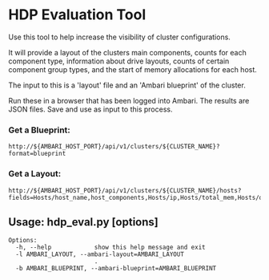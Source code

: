 # HDP Evaluation Tool

Use this tool to help increase the visibility of cluster configurations. 

It will provide a layout of the clusters main components, counts for each component type, information about drive layouts, counts of certain component group types, and the start of memory allocations for each host.

The input to this is a 'layout' file and an 'Ambari blueprint' of the cluster.

Run these in a browser that has been logged into Ambari.  The results are JSON files.  Save and use as input to this process.

### Get a Blueprint:
```
http://${AMBARI_HOST_PORT}/api/v1/clusters/${CLUSTER_NAME}?format=blueprint
```

### Get a Layout:
```
http://${AMBARI_HOST_PORT}/api/v1/clusters/${CLUSTER_NAME}/hosts?fields=Hosts/host_name,host_components,Hosts/ip,Hosts/total_mem,Hosts/os_arch,Hosts/os_type,Hosts/rack_info,Hosts/cpu_count,Hosts/disk_info,metrics/disk,Hosts/ph_cpu_count
```

## Usage: hdp_eval.py [options]

```
Options:
  -h, --help            show this help message and exit
  -l AMBARI_LAYOUT, --ambari-layout=AMBARI_LAYOUT
                        .
  -b AMBARI_BLUEPRINT, --ambari-blueprint=AMBARI_BLUEPRINT
```

